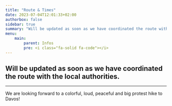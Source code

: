 ```yaml
---
title: "Route & Times"
date: 2023-07-04T12:01:33+02:00
authorbox: false
sidebar: true
summary: "Will be updated as soon as we have coordinated the route with the local authorities."
menu: 
    main:
        parent: Infos
        pre: <i class="fa-solid fa-code"></i>
---
```


## Will be updated as soon as we have coordinated the route with the local authorities.

 ---

We are looking forward to a colorful, loud, peaceful and big protest hike to Davos!

